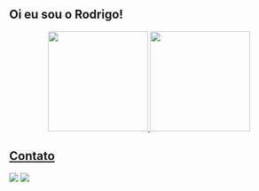 ## Oi eu sou o Rodrigo!
<div align="center">
  <a href="https://github.com/rodrigocsdev">
  <img height="180em" src="https://github-readme-stats.vercel.app/api?username=rodrigocsdev&show_icons=true&theme=dark#gh-dark-mode-only&include_all_commits=true&count_private=true)"/>
  <img height="180em" src="https://github-readme-stats.vercel.app/api/top-langs/?username=rodrigocsdev&layout=donut-vertical&theme=dark#gh-dark-mode-only"/>
</div>


  ## Contato

<div>   
<a href="mailto:carvalhosantos.rodrigo@gmail.com"><img src="https://img.shields.io/badge/-Gmail-%23333?style=for-the-badge&logo=gmail&logoColor=white" target="_blank"></a>
<a href="https://www.linkedin.com/in/rodrigo-cs/" target="_blank"><img src="https://img.shields.io/badge/-LinkedIn-%230077B5?style=for-the-badge&logo=linkedin&logoColor=white" target="_blank"></a>
<a href="https://github.com/rodrigocsdev/rodrigocsdev/blob/output/github-contribution-grid-snake.svg"><a/>
</div>